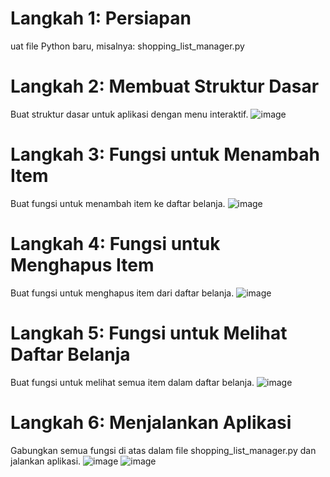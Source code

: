 # Langkah 1: Persiapan
uat file Python baru, misalnya: shopping_list_manager.py

# Langkah 2: Membuat Struktur Dasar
Buat struktur dasar untuk aplikasi dengan menu interaktif.
![image](https://github.com/user-attachments/assets/612ed727-e4aa-4c3d-8180-5f48b51f99ba)

# Langkah 3: Fungsi untuk Menambah Item
Buat fungsi untuk menambah item ke daftar belanja.
![image](https://github.com/user-attachments/assets/ce179e98-55ee-42aa-8fad-4cea4db39d04)

# Langkah 4: Fungsi untuk Menghapus Item
Buat fungsi untuk menghapus item dari daftar belanja.
![image](https://github.com/user-attachments/assets/055c391f-3c2e-4902-a1a4-a8da7810fc94)

# Langkah 5: Fungsi untuk Melihat Daftar Belanja
Buat fungsi untuk melihat semua item dalam daftar belanja.
![image](https://github.com/user-attachments/assets/f27d2019-05e1-4acd-affa-1ace55515184)

# Langkah 6: Menjalankan Aplikasi
Gabungkan semua fungsi di atas dalam file shopping_list_manager.py dan jalankan aplikasi.
![image](https://github.com/user-attachments/assets/4f602024-d12b-4a0d-ad30-ce50e2c29210)
![image](https://github.com/user-attachments/assets/a6b539c3-71ce-4595-8a9e-c26829b25d05)



